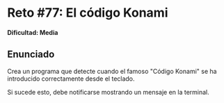 # Reto #77: El código Konami

#### Dificultad: Media

## Enunciado

Crea un programa que detecte cuando el famoso "Código Konami" se ha introducido correctamente desde el teclado.

Si sucede esto, debe notificarse mostrando un mensaje en la terminal.
